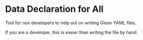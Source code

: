 # Data Declaration for All

Tool for non developers to help out on writing Glean YAML files.

If you are a developer, this is easier than writing the file by hand.
